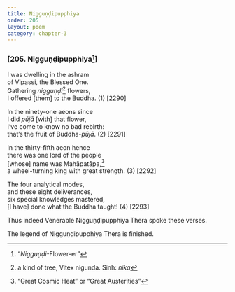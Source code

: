 ```yaml
---
title: Nigguṇḍipupphiya
order: 205
layout: poem
category: chapter-3
---
```


### \[205. Nigguṇḍipupphiya[^1]\]

I was dwelling in the ashram  
of Vipassi, the Blessed One.  
Gathering *nigguṇḍi*[^2] flowers,  
I offered \[them\] to the Buddha. (1) \[2290\]

In the ninety-one aeons since  
I did *pūjā* \[with\] that flower,  
I’ve come to know no bad rebirth:  
that’s the fruit of Buddha-*pūjā*. (2) \[2291\]

In the thirty-fifth aeon hence  
there was one lord of the people  
\[whose\] name was Mahāpatāpa,[^3]  
a wheel-turning king with great strength. (3) \[2292\]

The four analytical modes,  
and these eight deliverances,  
six special knowledges mastered,  
\[I have\] done what the Buddha taught! (4) \[2293\]

Thus indeed Venerable Nigguṇḍipupphiya Thera spoke these verses.

The legend of Nigguṇḍipupphiya Thera is finished.

[^1]: “*Nigguṇḍi*-Flower-er”

[^2]: a kind of tree, Vitex nigunda. Sinh: *nika*

[^3]: “Great Cosmic Heat” or “Great Austerities”
